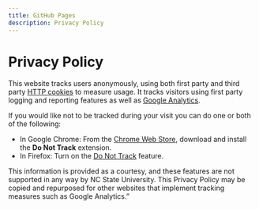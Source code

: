 ```yaml
---
title: GitHub Pages
description: Privacy Policy
--- 
```

# Privacy Policy

This website tracks users anonymously, using both first party and third party [HTTP cookies](http://en.wikipedia.org/wiki/HTTP_cookie) to measure usage. It tracks visitors using first party logging and reporting features as well as [Google Analytics](http://google.com/analytics).

If you would like not to be tracked during your visit you can do one or both of the following:

   * In Google Chrome: From the [Chrome Web Store](https://chrome.google.com/webstore/search/do%20not%20track?hl=en), download and install the **Do Not Track** extension.
   * In Firefox: Turn on the [Do Not Track](https://support.mozilla.org/en-US/kb/how-do-i-turn-do-not-track-feature) feature.
   
This information is provided as a courtesy, and these features are not supported in any way by NC State University. This Privacy Policy may be copied and repurposed for other websites that implement tracking measures such as Google Analytics.”

